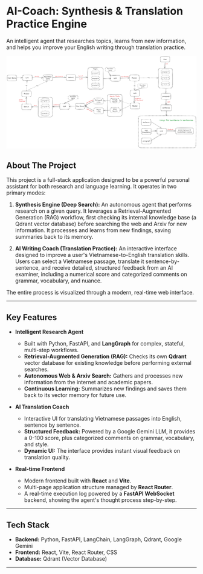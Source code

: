 # AI-Coach: Synthesis & Translation Practice Engine

An intelligent agent that researches topics, learns from new information, and helps you improve your English writing through translation practice.

![image](imgs/flow.png)


## About The Project

This project is a full-stack application designed to be a powerful personal assistant for both research and language learning. It operates in two primary modes:

1.  **Synthesis Engine (Deep Search):** An autonomous agent that performs research on a given query. It leverages a Retrieval-Augmented Generation (RAG) workflow, first checking its internal knowledge base (a Qdrant vector database) before searching the web and Arxiv for new information. It processes and learns from new findings, saving summaries back to its memory.

2.  **AI Writing Coach (Translation Practice):** An interactive interface designed to improve a user's Vietnamese-to-English translation skills. Users can select a Vietnamese passage, translate it sentence-by-sentence, and receive detailed, structured feedback from an AI examiner, including a numerical score and categorized comments on grammar, vocabulary, and nuance.

The entire process is visualized through a modern, real-time web interface.

---

## Key Features

* **Intelligent Research Agent**
    * Built with Python, FastAPI, and **LangGraph** for complex, stateful, multi-step workflows.
    * **Retrieval-Augmented Generation (RAG):** Checks its own **Qdrant** vector database for existing knowledge before performing external searches.
    * **Autonomous Web & Arxiv Search:** Gathers and processes new information from the internet and academic papers.
    * **Continuous Learning:** Summarizes new findings and saves them back to its vector memory for future use.

* **AI Translation Coach**
    * Interactive UI for translating Vietnamese passages into English, sentence by sentence.
    * **Structured Feedback:** Powered by a Google Gemini LLM, it provides a 0-100 score, plus categorized comments on grammar, vocabulary, and style.
    * **Dynamic UI:** The interface provides instant visual feedback on translation quality.

* **Real-time Frontend**
    * Modern frontend built with **React** and **Vite**.
    * Multi-page application structure managed by **React Router**.
    * A real-time execution log powered by a **FastAPI WebSocket** backend, showing the agent's thought process step-by-step.

---

## Tech Stack

* **Backend:** Python, FastAPI, LangChain, LangGraph, Qdrant, Google Gemini
* **Frontend:** React, Vite, React Router, CSS
* **Database:** Qdrant (Vector Database)

---

